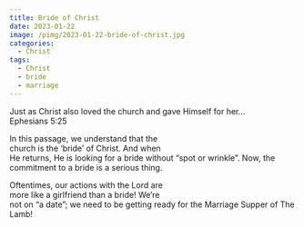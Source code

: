 ```yaml
---
title: Bride of Christ
date: 2023-01-22
image: /pimg/2023-01-22-bride-of-christ.jpg
categories:
  - Christ
tags:
  - Christ
  - bride
  - marriage
---
```


<p>Just as Christ also loved the church and gave Himself for her… Ephesians 5:25</p><p>In this passage, we understand that the church is the ‘bride’ of Christ. And when He returns, He is looking for a bride without “spot or wrinkle”. Now, the commitment to a bride is a serious thing.</p><p>Oftentimes, our actions with the Lord are more like a girlfriend than a bride! We’re not on “a date”; we need to be getting ready for the Marriage Supper of The Lamb!</p>

